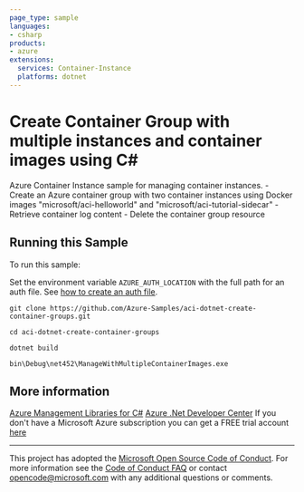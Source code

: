 ```yaml
---
page_type: sample
languages:
- csharp
products:
- azure
extensions:
  services: Container-Instance
  platforms: dotnet
---
```


# Create Container Group with multiple instances and container images using C# #

 Azure Container Instance sample for managing container instances.
    - Create an Azure container group with two container instances using Docker images "microsoft/aci-helloworld" and "microsoft/aci-tutorial-sidecar"
    - Retrieve container log content
    - Delete the container group resource


## Running this Sample ##

To run this sample:

Set the environment variable `AZURE_AUTH_LOCATION` with the full path for an auth file. See [how to create an auth file](https://github.com/Azure/azure-libraries-for-net/blob/master/AUTH.md).

    git clone https://github.com/Azure-Samples/aci-dotnet-create-container-groups.git

    cd aci-dotnet-create-container-groups

    dotnet build

    bin\Debug\net452\ManageWithMultipleContainerImages.exe

## More information ##

[Azure Management Libraries for C#](https://github.com/Azure/azure-sdk-for-net/tree/Fluent)
[Azure .Net Developer Center](https://azure.microsoft.com/en-us/develop/net/)
If you don't have a Microsoft Azure subscription you can get a FREE trial account [here](http://go.microsoft.com/fwlink/?LinkId=330212)

---

This project has adopted the [Microsoft Open Source Code of Conduct](https://opensource.microsoft.com/codeofconduct/). For more information see the [Code of Conduct FAQ](https://opensource.microsoft.com/codeofconduct/faq/) or contact [opencode@microsoft.com](mailto:opencode@microsoft.com) with any additional questions or comments.